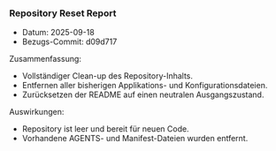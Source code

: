 ### Repository Reset Report

- Datum: 2025-09-18
- Bezugs-Commit: d09d717

Zusammenfassung:
- Vollständiger Clean-up des Repository-Inhalts.
- Entfernen aller bisherigen Applikations- und Konfigurationsdateien.
- Zurücksetzen der README auf einen neutralen Ausgangszustand.

Auswirkungen:
- Repository ist leer und bereit für neuen Code.
- Vorhandene AGENTS- und Manifest-Dateien wurden entfernt.
